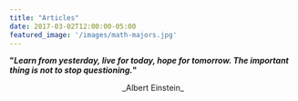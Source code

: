 ```yaml
---
title: "Articles"
date: 2017-03-02T12:00:00-05:00
featured_image: '/images/math-majors.jpg'
---
```

<strong>"_Learn from yesterday, live for today, hope for tomorrow. The important thing is not to stop questioning._"</strong><br> 
<center>_Albert Einstein_</center>

